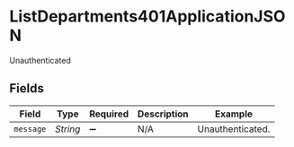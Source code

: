 # ListDepartments401ApplicationJSON

Unauthenticated


## Fields

| Field              | Type               | Required           | Description        | Example            |
| ------------------ | ------------------ | ------------------ | ------------------ | ------------------ |
| `message`          | *String*           | :heavy_minus_sign: | N/A                | Unauthenticated.   |